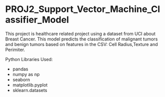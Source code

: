 # PROJ2_Support_Vector_Machine_Classifier_Model

This project is healthcare related project using a dataset from UCI about Breast Cancer. This model predicts the classification of malignant tumors and benign tumors based on features in the CSV: Cell Radius,Texture and Perimiter. 

Python Libraries Used:
  - pandas 
  - numpy as np
  - seaborn
  - matplotlib.pyplot 
  - sklearn.datasets
  
